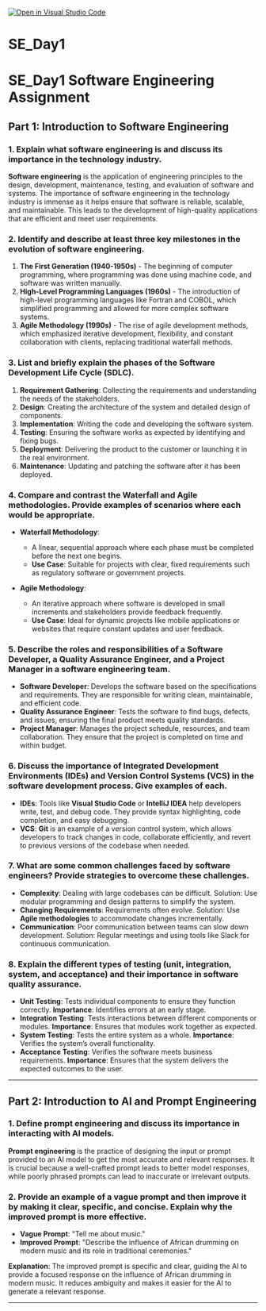 [![Open in Visual Studio Code](https://classroom.github.com/assets/open-in-vscode-2e0aaae1b6195c2367325f4f02e2d04e9abb55f0b24a779b69b11b9e10269abc.svg)](https://classroom.github.com/online_ide?assignment_repo_id=18435782&assignment_repo_type=AssignmentRepo)
# SE_Day1
# SE_Day1 Software Engineering Assignment

## Part 1: Introduction to Software Engineering

### 1. Explain what software engineering is and discuss its importance in the technology industry.

**Software engineering** is the application of engineering principles to the design, development, maintenance, testing, and evaluation of software and systems. The importance of software engineering in the technology industry is immense as it helps ensure that software is reliable, scalable, and maintainable. This leads to the development of high-quality applications that are efficient and meet user requirements.

### 2. Identify and describe at least three key milestones in the evolution of software engineering.

1. **The First Generation (1940-1950s)** - The beginning of computer programming, where programming was done using machine code, and software was written manually.
2. **High-Level Programming Languages (1960s)** - The introduction of high-level programming languages like Fortran and COBOL, which simplified programming and allowed for more complex software systems.
3. **Agile Methodology (1990s)** - The rise of agile development methods, which emphasized iterative development, flexibility, and constant collaboration with clients, replacing traditional waterfall methods.

### 3. List and briefly explain the phases of the Software Development Life Cycle (SDLC).

1. **Requirement Gathering**: Collecting the requirements and understanding the needs of the stakeholders.
2. **Design**: Creating the architecture of the system and detailed design of components.
3. **Implementation**: Writing the code and developing the software system.
4. **Testing**: Ensuring the software works as expected by identifying and fixing bugs.
5. **Deployment**: Delivering the product to the customer or launching it in the real environment.
6. **Maintenance**: Updating and patching the software after it has been deployed.

### 4. Compare and contrast the Waterfall and Agile methodologies. Provide examples of scenarios where each would be appropriate.

- **Waterfall Methodology**:
    - A linear, sequential approach where each phase must be completed before the next one begins.
    - **Use Case**: Suitable for projects with clear, fixed requirements such as regulatory software or government projects.

- **Agile Methodology**:
    - An iterative approach where software is developed in small increments and stakeholders provide feedback frequently.
    - **Use Case**: Ideal for dynamic projects like mobile applications or websites that require constant updates and user feedback.

### 5. Describe the roles and responsibilities of a Software Developer, a Quality Assurance Engineer, and a Project Manager in a software engineering team.

- **Software Developer**: Develops the software based on the specifications and requirements. They are responsible for writing clean, maintainable, and efficient code.
- **Quality Assurance Engineer**: Tests the software to find bugs, defects, and issues, ensuring the final product meets quality standards.
- **Project Manager**: Manages the project schedule, resources, and team collaboration. They ensure that the project is completed on time and within budget.

### 6. Discuss the importance of Integrated Development Environments (IDEs) and Version Control Systems (VCS) in the software development process. Give examples of each.

- **IDEs**: Tools like **Visual Studio Code** or **IntelliJ IDEA** help developers write, test, and debug code. They provide syntax highlighting, code completion, and easy debugging.
- **VCS**: **Git** is an example of a version control system, which allows developers to track changes in code, collaborate efficiently, and revert to previous versions of the codebase when needed.

### 7. What are some common challenges faced by software engineers? Provide strategies to overcome these challenges.

- **Complexity**: Dealing with large codebases can be difficult. Solution: Use modular programming and design patterns to simplify the system.
- **Changing Requirements**: Requirements often evolve. Solution: Use **Agile methodologies** to accommodate changes incrementally.
- **Communication**: Poor communication between teams can slow down development. Solution: Regular meetings and using tools like Slack for continuous communication.

### 8. Explain the different types of testing (unit, integration, system, and acceptance) and their importance in software quality assurance.

- **Unit Testing**: Tests individual components to ensure they function correctly. **Importance**: Identifies errors at an early stage.
- **Integration Testing**: Tests interactions between different components or modules. **Importance**: Ensures that modules work together as expected.
- **System Testing**: Tests the entire system as a whole. **Importance**: Verifies the system’s overall functionality.
- **Acceptance Testing**: Verifies the software meets business requirements. **Importance**: Ensures that the system delivers the expected outcomes to the user.

---

## Part 2: Introduction to AI and Prompt Engineering

### 1. Define prompt engineering and discuss its importance in interacting with AI models.

**Prompt engineering** is the practice of designing the input or prompt provided to an AI model to get the most accurate and relevant responses. It is crucial because a well-crafted prompt leads to better model responses, while poorly phrased prompts can lead to inaccurate or irrelevant outputs.

### 2. Provide an example of a vague prompt and then improve it by making it clear, specific, and concise. Explain why the improved prompt is more effective.

- **Vague Prompt**: "Tell me about music."
- **Improved Prompt**: "Describe the influence of African drumming on modern music and its role in traditional ceremonies."

**Explanation**: The improved prompt is specific and clear, guiding the AI to provide a focused response on the influence of African drumming in modern music. It reduces ambiguity and makes it easier for the AI to generate a relevant response.

---
